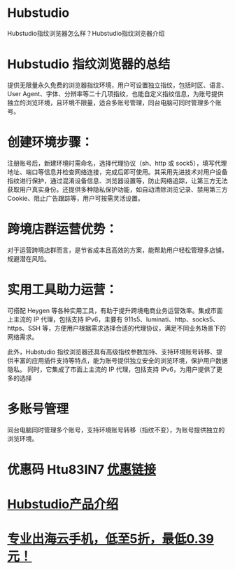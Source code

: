 # Hubstudio
Hubstudio指纹浏览器怎么样？Hubstudio指纹浏览器介绍
# Hubstudio 指纹浏览器的总结

提供无限量永久免费的浏览器指纹环境，用户可设置独立指纹，包括时区、语言、User Agent、字体、分辨率等二十几项指纹，也能自定义指纹信息，为账号提供独立的浏览环境，且环境不限量，适合多账号管理，同台电脑可同时管理多个账号。

# 创建环境步骤：
注册账号后，新建环境时需命名，选择代理协议（sh、http 或 sock5），填写代理地址、端口等信息并检查网络连接，完成后即可使用。其采用先进技术对用户设备指纹进行保护，通过混淆设备信息、浏览器设置等，防止网络追踪，让第三方无法获取用户真实身份。还提供多种隐私保护功能，如自动清除浏览记录、禁用第三方 Cookie、阻止广告跟踪等，用户可按需灵活设置。
# 跨境店群运营优势：
对于运营跨境店群而言，是节省成本且高效的方案，能帮助用户轻松管理多店铺，规避潜在风险。
# 实用工具助力运营：
可搭配 Heygen 等各种实用工具，有助于提升跨境电商业务运营效率。集成市面上主流的 IP 代理，包括支持 IPv6，主要有 911s5、luminati、http、socks5、https、SSH 等，方便用户根据需求选择合适的代理协议，满足不同业务场景下的网络需求。

此外，Hubstudio 指纹浏览器还具有高级指纹参数加持、支持环境账号转移、提供丰富的应用插件支持等特点，能为账号提供独立安全的浏览环境，保护用户数据隐私。
同时，它集成了市面上主流的 IP 代理，包括支持 IPv6，为用户提供了更多的选择

# 多账号管理

同台电脑同时管理多个账号，支持环境账号转移（指纹不变），为账号提供独立的浏览环境。

# 优惠码 Htu83IN7   [优惠链接](http://suo.im/9xDRM)

# [Hubstudio产品介绍](https://www.hubstudio.cn/article/336.html?ref=Htu83IN7) 
# [专业出海云手机，低至5折，最低0.39元！](https://www.hubstudio.cn/article/303.html?ref=Htu83IN7)
